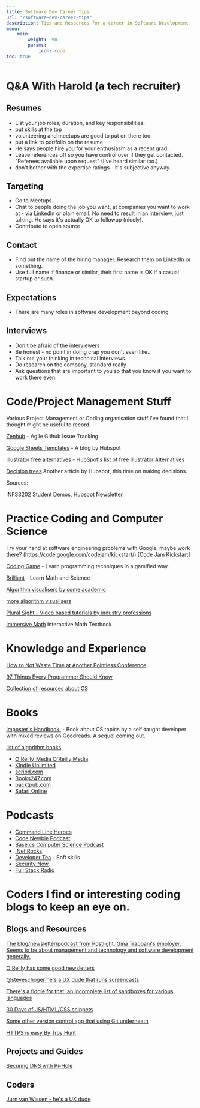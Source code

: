 ```yaml
---
title: Software Dev Career Tips
url: "/software-dev-career-tips"
description: Tips and Resources for a career in Software Development
menu:
    main: 
        weight: -90
        params:
            icon: code
toc: true
---
```


# Q&A With Harold (a tech recruiter) #

## Resumes ##
* List your job roles, duration, and key responsibilities.
* put skills at the top
* volunteering and meetups are good to put on there too.
* put a link to portfolio on the resume
* He says people hire you for your enthusiasm as a recent grad...
* Leave references off so you have control over if they get contacted. "Referees available upon request" (I've heard similar too.)
* don't bother with the expertise ratings - it's subjective anyway.

## Targeting ##
* Go to Meetups.
* Chat to people doing the job you want, at companies you want to work at - via LinkedIn or plain email. No need to result in an interview, just talking. He says it's actually OK to followup (nicely).
* Contribute to open source

## Contact ##
* Find out the name of the hiring manager. Research them on LinkedIn or something.
* Use full name if finance or similar, their first name is OK if a casual startup or such.

## Expectations ##
* There are many roles in software development beyond coding.

## Interviews ##
* Don't be afraid of the interviewers
* Be honest - no point in doing crap you don't even like...
* Talk out your thinking in technical interviews.
* Do research on the company, standard really
* Ask questions that are important to you so that you know if you want to work there even.

# Code/Project Management Stuff #
Various Project Management or Coding organisation stuff I've found that I thought might be useful to record.

[Zenhub](https://www.zenhub.com/) - Agile Github Issue Tracking

[Google Sheets Templates](https://blog.hubspot.com/marketing/google-sheets-templates)  - A blog by Hubspot

[Illustrator free alternatives](https://blog.hubspot.com/marketing/adobe-free-alternatives) - HubSpot's list of free Illustrator Alternatives

[Decision trees](https://blog.hubspot.com/marketing/decision-tree?utm_campaign=Marketing%20Blog%20Weekly%20Email%20Sends&utm_source=hs_email&utm_medium=email&utm_content=63703673)  Another article by Hubspot, this time on making decisions.

Sources:

INFS3202 Student Demos, Hubspot Newsletter

# Practice Coding and Computer Science #

Try your hand at software engineering problems with Google, maybe work there? (https://code.google.com/codejam/kickstart/) [Code Jam Kickstart]

 [Coding Game](https://www.codingame.com/start) - Learn programming techniques in a gamified way.

[Brilliant](https://brilliant.org) - Learn Math and Science

[Algorithm visualisers by some academic](https://www.cs.usfca.edu/~galles/visualization/Algorithms.html)

[more algorithm visualisers](https://visualgo.net/en)

[Plural Sight - Video based tutorials by industry professions](https://pluralsight.com)

[Immersive Math](http://immersivemath.com/ila/index.html) Interactive Math Textbook

# Knowledge and Experience #

[How to Not Waste Time at Another Pointless Conference](https://medium.com/the-mission/how-to-not-waste-your-time-at-another-pointless-conference-370db117a590)

[97 Things Every Programmer Should Know](https://97-things-every-x-should-know.gitbooks.io/)

[Collection of resources about CS](https://teachyourselfcs.com)

# Books #

[Imposter's Handbook.](https://bigmachine.io/products/the-imposters-handbook/) -  Book about CS topics by a self-taught developer with mixed reviews on Goodreads. A sequel coming out.

[list of algorithm books](https://whatpixel.com/best-algorithm-books/)

* [O'Reilly_Media O'Reilly Media](https://en.wikipedia.org/wiki/)
* [Kindle Unlimited](https://en.wikipedia.org/wiki/Kindle_Unlimited)
* [scribd.com](https://en.wikipedia.org/wiki/Scribd)
* [Books247.com](https://www.books247.com/)
* [packtpub.com](https://www.packtpub.com/)
* [Safari Online](https://en.wikipedia.org/wiki/O%27Reilly_Media#Safari_Books_Online)

# Podcasts #

* [Command Line Heroes](https://www.redhat.com/en/command-line-heroes)
* [Code Newbie Podcast](https://www.codenewbie.org/podcast)
* [Base.cs Computer Science Podcast](https://www.codenewbie.org/basecs)
* [.Net Rocks](http://www.dotnetrocks.com/)
* [Developer Tea](http://www.developertea.com/) - Soft skills
* [Security Now](https://twit.tv/shows/security-now)
* [Full Stack Radio](http://fullstackradio.com/)

# Coders I find or interesting coding blogs to keep an eye on. #

## Blogs and Resources ##

[The blog/newsletter/podcast from Postlight, Gina Trappani's employer. Seems to be about management and technology and software development generally.](https://trackchanges.postlight.com/)

[O'Reilly has some good newsletters](https://www.oreilly.com/emails/newsletters/index.html) 

[@steveschoger he's a UX dude that runs screencasts](https://twitter.com/steveschoger) 

[There's a fiddle for that! an incomplete list of sandboxes for various languages](https://fiddles.io/) 

[30 Days of JS/HTML/CSS snippets](https://medium.com/@samanthaming/codetidbits30-9a782b17fa89) 

[Some other version control app that using Git underneath](https://medium.com/glitch/reinventing-version-control-with-glitch-rewind-914c350da442) 

[HTTPS is easy By Troy Hunt](https://www.troyhunt.com/https-is-easy/) 

## Projects and Guides ##

[Securing DNS with Pi-Hole](https://scotthelme.co.uk/securing-dns-across-all-of-my-devices-with-pihole-dns-over-https-1-1-1-1/) 

## Coders ##

[Jurn van Wissen - he's a UX dude](https://twitter.com/jurn_w) 
